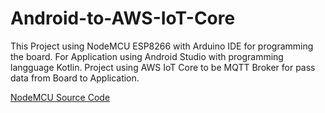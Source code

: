 # Android-to-AWS-IoT-Core

This Project using NodeMCU ESP8266 with Arduino IDE for programming the board. For Application using Android Studio with programming langguage Kotlin. Project using AWS IoT Core to be MQTT Broker for pass data from Board to Application.

[NodeMCU Source Code]((https://github.com/rafeyosa/ESP8266-to-AWS-IoT-Core))
